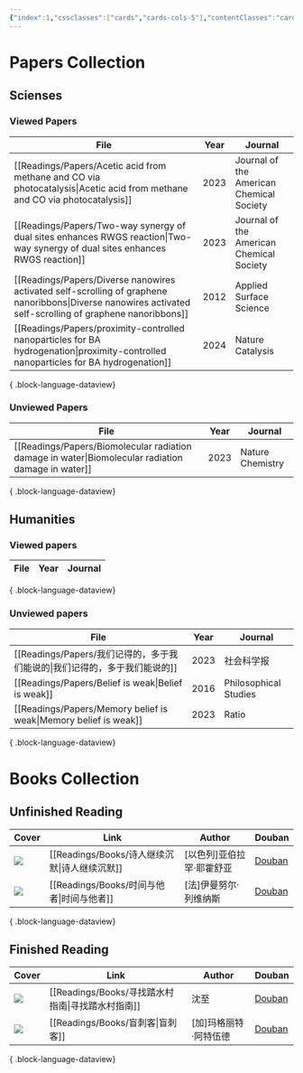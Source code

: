 ```yaml
---
{"index":1,"cssclasses":["cards","cards-cols-5"],"contentClasses":"cards cards-reading","cover":"https://cdn.freezing.cool/images/card-cover-1.png","dg-publish":true,"noteIcon":5,"date":"2023-08-25T23:56","update":"2024-02-20T23:10","permalink":"/navigation/readings-collection/","dgPassFrontmatter":true,"created":"2023-08-25T23:56","updated":"2024-02-20T23:10"}
---
```


# Papers Collection

## Scienses
### Viewed Papers
| File                                                                                                                                                          | Year | Journal                                  |
| ------------------------------------------------------------------------------------------------------------------------------------------------------------- | ---- | ---------------------------------------- |
| [[Readings/Papers/Acetic acid from methane and CO via photocatalysis\|Acetic acid from methane and CO via photocatalysis]]                                 | 2023 | Journal of the American Chemical Society |
| [[Readings/Papers/Two-way synergy of dual sites enhances RWGS reaction\|Two-way synergy of dual sites enhances RWGS reaction]]                             | 2023 | Journal of the American Chemical Society |
| [[Readings/Papers/Diverse nanowires activated self-scrolling of graphene nanoribbons\|Diverse nanowires activated self-scrolling of graphene nanoribbons]] | 2012 | Applied Surface Science                  |
| [[Readings/Papers/proximity-controlled nanoparticles for BA hydrogenation\|proximity-controlled nanoparticles for BA hydrogenation]]                       | 2024 | Nature Catalysis                         |

{ .block-language-dataview}

### Unviewed Papers
| File                                                                                                  | Year | Journal          |
| ----------------------------------------------------------------------------------------------------- | ---- | ---------------- |
| [[Readings/Papers/Biomolecular radiation damage in water\|Biomolecular radiation damage in water]] | 2023 | Nature Chemistry |

{ .block-language-dataview}

## Humanities
### Viewed papers
| File | Year | Journal |
| ---- | ---- | ------- |

{ .block-language-dataview}

### Unviewed papers
| File                                                                | Year | Journal               |
| ------------------------------------------------------------------- | ---- | --------------------- |
| [[Readings/Papers/我们记得的，多于我们能说的\|我们记得的，多于我们能说的]]                 | 2023 | 社会科学报                 |
| [[Readings/Papers/Belief is weak\|Belief is weak]]               | 2016 | Philosophical Studies |
| [[Readings/Papers/Memory belief is weak\|Memory belief is weak]] | 2023 | Ratio                 |

{ .block-language-dataview}

# Books Collection

## Unfinished Reading
| Cover                                                     | Link                                 | Author         | Douban                                              |
| --------------------------------------------------------- | ------------------------------------ | -------------- | --------------------------------------------------- |
| ![](https://cdn.freezing.cool/images/202402261313962.jpg) | [[Readings/Books/诗人继续沉默\|诗人继续沉默]] | [以色列]亚伯拉罕·耶霍舒亚 | [Douban](https://book.douban.com/subject/35552618/) |
| ![](https://cdn.freezing.cool/images/202402261326470.jpg) | [[Readings/Books/时间与他者\|时间与他者]]   | [法]伊曼努尔·列维纳斯   | [Douban](https://book.douban.com/subject/34940791/) |

{ .block-language-dataview}

## Finished Reading
| Cover                                                     | Link                                   | Author       | Douban                                              |
| --------------------------------------------------------- | -------------------------------------- | ------------ | --------------------------------------------------- |
| ![](https://cdn.freezing.cool/images/202402171426515.jpg) | [[Readings/Books/寻找踏水村指南\|寻找踏水村指南]] | 沈至           | [Douban](https://book.douban.com/subject/36527880/) |
| ![](https://cdn.freezing.cool/images/202402171426022.jpg) | [[Readings/Books/盲刺客\|盲刺客]]         | [加]玛格丽特·阿特伍德 | [Douban](https://book.douban.com/subject/26748179/) |

{ .block-language-dataview}
